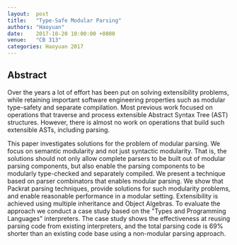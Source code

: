 ```yaml
---
layout:  post
title:   "Type-Safe Modular Parsing"
authors: "Haoyuan"
date:    2017-10-20 10:00:00 +0800
venue:   "CB 313"
categories: Haoyuan 2017
---
```

## Abstract

Over the years a lot of effort has been put on solving extensibility problems,
while retaining important software engineering properties such as modular
type-safety and separate compilation. Most previous work focused on operations
that traverse and process extensible Abstract Syntax Tree (AST) structures.
However, there is almost no work on operations that build such extensible ASTs,
including parsing.

This paper investigates solutions for the problem of modular parsing. We focus
on semantic modularity and not just syntactic modularity. That is, the solutions
should not only allow complete parsers to be built out of modular parsing
components, but also enable the parsing components to be modularly type-checked
and separately compiled. We present a technique based on parser combinators that
enables modular parsing. We show that Packrat parsing techniques, provide
solutions for such modularity problems, and enable reasonable performance in a
modular setting. Extensibility is achieved using multiple inheritance and Object
Algebras. To evaluate the approach we conduct a case study based on the "Types
and Programming Languages" interpreters. The case study shows the effectiveness
at reusing parsing code from existing interpreters, and the total parsing code
is 69% shorter than an existing code base using a non-modular parsing approach.
